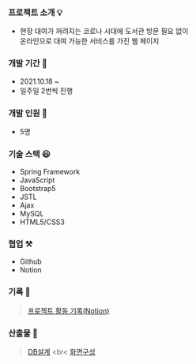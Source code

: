 
### 프로젝트 소개 💡
+ 현장 대여가 꺼려지는 코로나 시대에 도서관 방문 필요 없이<br>온라인으로 대여 가능한 서비스를 가진 웹 페이지

### 개발 기간 📆
+ 2021.10.18 ~
+ 일주일 2번씩 진행

### 개발 인원 👥
+ 5명

### 기술 스택 😃
+ Spring Framework
+ JavaScript
+ Bootstrap5
+ JSTL
+ Ajax
+ MySQL
+ HTML5/CSS3

### 협업 ⚒
+ Github
+ Notion

### 기록 📝
> [프로젝트 활동 기록(Notion)](https://extreme-cobbler-417.notion.site/MarkBook_Project-d963bc9053f3464390a26f132f433adb)

### 산출물 🔎
> [DB설계]() <br<
> [화면구성]() <br>


